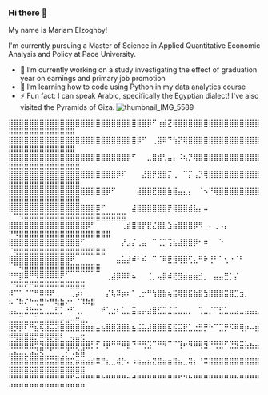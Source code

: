 ### Hi there 👋

My name is Mariam Elzoghby!

I'm currently pursuing a Master of Science in Applied Quantitative Economic Analysis and Policy at Pace University.


- 🔭 I’m currently working on a study investigating the effect of graduation year on earnings and primary job promotion
- 🌱 I’m learning how to code using Python in my data analytics course 
- ⚡ Fun fact: I can speak Arabic, specifically the Egyptian dialect! I've also visited the Pyramids of Giza.
![thumbnail_IMG_5589](https://github.com/mariamelzoghby/mariamelzoghby/assets/157535392/dc0225db-7bf9-401e-a499-4a4cb68ca510)





⣿⣿⣿⣿⣿⣿⣿⣿⣿⣿⣿⣿⣿⣿⣿⣿⣿⣿⣿⣿⣿⣿⣿⣿⣿⣿⣿⡿⠋⢰⣾⣝⢿⣿⣿⣿⣿⣿⣿⣿⣿⣿⣿⣿⣿⣿⣿⣿⣿⣿⣿⣿⣿⣿⣿⣿⣿⣿⣿⣿⣿⣿
⣿⣿⣿⣿⣿⣿⣿⣿⣿⣿⣿⣿⣿⣿⣿⣿⣿⣿⣿⣿⣿⣿⣿⣿⣿⡿⠋⠀⢀⣽⠿⠙⢳⡝⢿⣿⣿⣿⣿⣿⣿⣿⣿⣿⣿⣿⣿⣿⣿⣿⣿⣿⣿⣿⣿⣿⣿⣿⣿⣿⣿⣿
⣿⣿⣿⣿⣿⣿⣿⣿⣿⣿⣿⣿⣿⣿⣿⣿⣿⣿⣿⣿⣿⣿⣿⡿⠋⠀⠀⣀⣿⣾⢃⣤⡄⠨⢦⡙⢿⣿⣿⣿⣿⣿⣿⣿⣿⣿⣿⣿⣿⣿⣿⣿⣿⣿⣿⣿⣿⣿⣿⣿⣿⣿⣿
⣿⣿⣿⣿⣿⣿⣿⣿⣿⣿⣿⣿⣿⣿⣿⣿⣿⣿⣿⣿⣿⡿⠏⠀⠀⠀⣜⣿⡟⣻⣿⡍⢀⠀⠉⡍⢠⡙⢿⣿⣿⣿⣿⣿⣿⣿⣿⣿⣿⣿⣿⣿⣿⣿⣿⣿⣿⣿⣿⣿⣿⣿⣿
⣿⣿⣿⣿⣿⣿⣿⣿⣿⣿⣿⣿⣿⣿⣿⣿⣿⣿⣿⡿⠋⠀⠀⠀⠀⣼⣿⣿⣟⣿⣿⣷⣿⣤⣄⡄⠀⠈⠢⠙⢿⣿⣿⣿⣿⣿⣿⣿⣿⣿⣿⣿⣿⣿⣿⣿⣿⣿⣿⣿⣿⣿⣿
⣿⣿⣿⣿⣿⣿⣿⣿⣿⣿⣿⣿⣿⣿⣿⣿⣿⡿⠋⠀⠀⠀⠀⠀⣼⣿⣿⣿⣿⣿⣿⡟⢿⣿⣿⣾⣧⡄⠤⠀ ⠀⠉⠻⣿⣿⣿⣿⣿⣿⣿⣿⣿⣿⣿⣿⣿⣿⣿⣿⣿⣿⣿⣿
⣿⣿⣿⣿⣿⣿⣿⣿⣿⣿⣿⣿⣿⣿⣿⡿⠋⠀⠀⠀⠀⠀⢀⣾⣿⣿⡟⣟⣌⣿⣇⣱⣶⣿⣿⣿⡿⠻⠀⠄⢀⠠⡄ ⠙⠻⣿⣿⣿⣿⣿⣿⣿⣿⣿⣿⣿⣿⣿⣿⣿⣿⣿⣿
⣿⣿⣿⣿⣿⣿⣿⣿⣿⣿⣿⣿⣿⣿⠋⠀⠀⠀⠀⠀⠀⠀⡜⣠⡌⢀⣤⠀⠉⢈⡉⢩⣧⣼⣿⣿⡿⠂⠶⠀⠀⠑⠀⠀⠀  ⠈⢿⣿⣿⣿⣿⣿⣿⣿⣿⣿⣿⣿⣿⣿⣿⣿⣿⣿
⣿⣿⣿⣿⣿⣿⣿⣿⣿⣿⣿⣿⠟⠀⠀⠀⠀⠀⠀⠀⠀⣤⣥⣼⠾⠃⠮⠀⠉⠈⠿⣟⣻⢿⣿⢋⣄⠛⠗⢘⠃⠁⢂⠐⠈⠃  ⠀⠉⠻⣿⣿⣿⣿⣿⣿⣿⣿⣿⣿⣿⣿⣿⣿⣿
⠛⠛⡿⠿⠛⠻⠿⠿⠿⠿⠟⠁⠀⠀⠀⠀⠀⠀⠀⢀⣼⡿⠿⠟⠦⠀⠀⢈⡀⢤⡿⠾⣟⣻⣶⣶⣶⣚⡀⠀⣤⣤⣛⡁⡌⠀⠀⠀⠀   ⠈⠻⠿⠟⠛⠿⠿⠿⠿⠿⠿⠿⣿⣿⣿
⠾⠉⠁⠈⠉⠛⠿⠿⠟⠀⠀⠀⢀⡴⠆⠀⠀⠀⠀⡌⢧⠽⡶⠆⠁⢀⡒⠛⢳⣿⣷⢦⣭⢿⣿⣯⣷⣯⣳⣿⣿⣿⣭⣿⣉⣲⡀⠀ ⠦⠈⠷⠌⠓⢒⣛⠓⠛⢷⣷⠔⠂⠈⠹⠷⣿
⣤⣄⣀⣘⣓⣒⣂⣀⣀⣋⡁⠐⠋⢀⡀⠀⠀⠀⠞⢁⣐⠆⣁⣀⣭⣤⡤⣴⣿⣋⣉⣈⣉⣀⣀⡀⠀⢉⣀⡈⠉⣋⣁⣀⣠⣀⣤⣤⣄⣀⣀⣉⣀⣀⣁⣀⣤⣤⣤⡤⣤⠤⠶⣤⡀
⣿⡻⡿⠏⠛⣦⢯⣽⣭⣽⣿⣿⣿⣿⣿⣶⣶⣤⣦⣿⣿⣽⣿⣧⣦⣬⣥⣼⣿⣿⣿⣯⣯⣭⣟⣁⣐⣛⡛⠓⠉⣉⡛⠫⠿⢿⡶⠤⣶⠾⢿⣿⣿⣿⡛⠿⢿⡿⣿⠇⠀⢤⣤⢖
⢿⣿⣿⣿⣿⣛⣻⣿⣿⣿⣿⣿⣿⡿⢿⣿⡋⡋⠸⡿⠛⠛⠿⣿⠙⠛⢛⣩⠉⠛⠻⠉⠉⢹⠖⠻⠿⢿⣻⠙⢛⣛⠋⣙⣻⣭⣥⣦⣤⣤⣦⣤⣄⣴⣬⣫⣀⣁⣀⢀⡊⠠⣮⣿
⣸⣿⣿⣷⣿⣿⣿⣯⣭⣿⣿⣿⣍⡶⣶⣴⣾⠿⠛⣆⣀⢾⡓⠄⠰⢶⣤⣦⣝⣿⣶⣶⣿⣦⣀⢽⡆⠘⠭⣽⣿⣿⣿⣿⣿⣿⣿⣿⣿⣿⣿⣿⣿⣯⣿⣿⣿⣿⣿⣿⣿⣿⣿⣿
⠛⠛⠛⠛⠛⠛⠛⠛⠛⠛⠛⠛⠋⠒⠛⠛⠛⠛⠓⠛⠛⠛⠛⠒⠚⠛⠛⠛⠛⠛⠛⠛⠛⠋⠙⠓⠛⠛⠛⠛⠛⠛⠛⠛⠓⠛⠛⠛⠛⠚⠛⠛⠛⠛⠛⠛⠛⠛⠛⠛⠛⠛⠛⠛




<!--
**mariamelzoghby/mariamelzoghby** is a ✨ _special_ ✨ repository because its `README.md` (this file) appears on your GitHub profile.

Here are some ideas to get you started:
- 👯 I’m looking to collaborate on ...
- 🤔 I’m looking for help with ...
- 💬 Ask me about ...
- 📫 How to reach me: ...
- 😄 Pronouns: ...

-->
